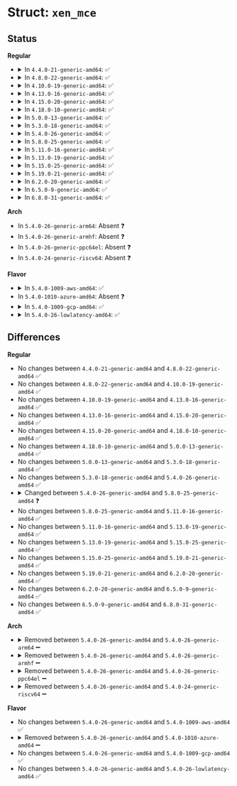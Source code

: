 # Struct: <code>xen_mce</code>

## Status
<b>Regular</b>
<ul>
<li>
<details>
<summary>In <code>4.4.0-21-generic-amd64</code>: ✅</summary>

```c
struct xen_mce {
    __u64 status;
    __u64 misc;
    __u64 addr;
    __u64 mcgstatus;
    __u64 ip;
    __u64 tsc;
    __u64 time;
    __u8 cpuvendor;
    __u8 inject_flags;
    __u16 pad;
    __u32 cpuid;
    __u8 cs;
    __u8 bank;
    __u8 cpu;
    __u8 finished;
    __u32 extcpu;
    __u32 socketid;
    __u32 apicid;
    __u64 mcgcap;
}
```
</details>
</li>
<li>
<details>
<summary>In <code>4.8.0-22-generic-amd64</code>: ✅</summary>

```c
struct xen_mce {
    __u64 status;
    __u64 misc;
    __u64 addr;
    __u64 mcgstatus;
    __u64 ip;
    __u64 tsc;
    __u64 time;
    __u8 cpuvendor;
    __u8 inject_flags;
    __u16 pad;
    __u32 cpuid;
    __u8 cs;
    __u8 bank;
    __u8 cpu;
    __u8 finished;
    __u32 extcpu;
    __u32 socketid;
    __u32 apicid;
    __u64 mcgcap;
}
```
</details>
</li>
<li>
<details>
<summary>In <code>4.10.0-19-generic-amd64</code>: ✅</summary>

```c
struct xen_mce {
    __u64 status;
    __u64 misc;
    __u64 addr;
    __u64 mcgstatus;
    __u64 ip;
    __u64 tsc;
    __u64 time;
    __u8 cpuvendor;
    __u8 inject_flags;
    __u16 pad;
    __u32 cpuid;
    __u8 cs;
    __u8 bank;
    __u8 cpu;
    __u8 finished;
    __u32 extcpu;
    __u32 socketid;
    __u32 apicid;
    __u64 mcgcap;
}
```
</details>
</li>
<li>
<details>
<summary>In <code>4.13.0-16-generic-amd64</code>: ✅</summary>

```c
struct xen_mce {
    __u64 status;
    __u64 misc;
    __u64 addr;
    __u64 mcgstatus;
    __u64 ip;
    __u64 tsc;
    __u64 time;
    __u8 cpuvendor;
    __u8 inject_flags;
    __u16 pad;
    __u32 cpuid;
    __u8 cs;
    __u8 bank;
    __u8 cpu;
    __u8 finished;
    __u32 extcpu;
    __u32 socketid;
    __u32 apicid;
    __u64 mcgcap;
}
```
</details>
</li>
<li>
<details>
<summary>In <code>4.15.0-20-generic-amd64</code>: ✅</summary>

```c
struct xen_mce {
    __u64 status;
    __u64 misc;
    __u64 addr;
    __u64 mcgstatus;
    __u64 ip;
    __u64 tsc;
    __u64 time;
    __u8 cpuvendor;
    __u8 inject_flags;
    __u16 pad;
    __u32 cpuid;
    __u8 cs;
    __u8 bank;
    __u8 cpu;
    __u8 finished;
    __u32 extcpu;
    __u32 socketid;
    __u32 apicid;
    __u64 mcgcap;
}
```
</details>
</li>
<li>
<details>
<summary>In <code>4.18.0-10-generic-amd64</code>: ✅</summary>

```c
struct xen_mce {
    __u64 status;
    __u64 misc;
    __u64 addr;
    __u64 mcgstatus;
    __u64 ip;
    __u64 tsc;
    __u64 time;
    __u8 cpuvendor;
    __u8 inject_flags;
    __u16 pad;
    __u32 cpuid;
    __u8 cs;
    __u8 bank;
    __u8 cpu;
    __u8 finished;
    __u32 extcpu;
    __u32 socketid;
    __u32 apicid;
    __u64 mcgcap;
}
```
</details>
</li>
<li>
<details>
<summary>In <code>5.0.0-13-generic-amd64</code>: ✅</summary>

```c
struct xen_mce {
    __u64 status;
    __u64 misc;
    __u64 addr;
    __u64 mcgstatus;
    __u64 ip;
    __u64 tsc;
    __u64 time;
    __u8 cpuvendor;
    __u8 inject_flags;
    __u16 pad;
    __u32 cpuid;
    __u8 cs;
    __u8 bank;
    __u8 cpu;
    __u8 finished;
    __u32 extcpu;
    __u32 socketid;
    __u32 apicid;
    __u64 mcgcap;
}
```
</details>
</li>
<li>
<details>
<summary>In <code>5.3.0-18-generic-amd64</code>: ✅</summary>

```c
struct xen_mce {
    __u64 status;
    __u64 misc;
    __u64 addr;
    __u64 mcgstatus;
    __u64 ip;
    __u64 tsc;
    __u64 time;
    __u8 cpuvendor;
    __u8 inject_flags;
    __u16 pad;
    __u32 cpuid;
    __u8 cs;
    __u8 bank;
    __u8 cpu;
    __u8 finished;
    __u32 extcpu;
    __u32 socketid;
    __u32 apicid;
    __u64 mcgcap;
}
```
</details>
</li>
<li>
<details>
<summary>In <code>5.4.0-26-generic-amd64</code>: ✅</summary>

```c
struct xen_mce {
    __u64 status;
    __u64 misc;
    __u64 addr;
    __u64 mcgstatus;
    __u64 ip;
    __u64 tsc;
    __u64 time;
    __u8 cpuvendor;
    __u8 inject_flags;
    __u16 pad;
    __u32 cpuid;
    __u8 cs;
    __u8 bank;
    __u8 cpu;
    __u8 finished;
    __u32 extcpu;
    __u32 socketid;
    __u32 apicid;
    __u64 mcgcap;
}
```
</details>
</li>
<li>
<details>
<summary>In <code>5.8.0-25-generic-amd64</code>: ✅</summary>

```c
struct xen_mce {
    __u64 status;
    __u64 misc;
    __u64 addr;
    __u64 mcgstatus;
    __u64 ip;
    __u64 tsc;
    __u64 time;
    __u8 cpuvendor;
    __u8 inject_flags;
    __u16 pad;
    __u32 cpuid;
    __u8 cs;
    __u8 bank;
    __u8 cpu;
    __u8 finished;
    __u32 extcpu;
    __u32 socketid;
    __u32 apicid;
    __u64 mcgcap;
    __u64 synd;
    __u64 ipid;
    __u64 ppin;
}
```
</details>
</li>
<li>
<details>
<summary>In <code>5.11.0-16-generic-amd64</code>: ✅</summary>

```c
struct xen_mce {
    __u64 status;
    __u64 misc;
    __u64 addr;
    __u64 mcgstatus;
    __u64 ip;
    __u64 tsc;
    __u64 time;
    __u8 cpuvendor;
    __u8 inject_flags;
    __u16 pad;
    __u32 cpuid;
    __u8 cs;
    __u8 bank;
    __u8 cpu;
    __u8 finished;
    __u32 extcpu;
    __u32 socketid;
    __u32 apicid;
    __u64 mcgcap;
    __u64 synd;
    __u64 ipid;
    __u64 ppin;
}
```
</details>
</li>
<li>
<details>
<summary>In <code>5.13.0-19-generic-amd64</code>: ✅</summary>

```c
struct xen_mce {
    __u64 status;
    __u64 misc;
    __u64 addr;
    __u64 mcgstatus;
    __u64 ip;
    __u64 tsc;
    __u64 time;
    __u8 cpuvendor;
    __u8 inject_flags;
    __u16 pad;
    __u32 cpuid;
    __u8 cs;
    __u8 bank;
    __u8 cpu;
    __u8 finished;
    __u32 extcpu;
    __u32 socketid;
    __u32 apicid;
    __u64 mcgcap;
    __u64 synd;
    __u64 ipid;
    __u64 ppin;
}
```
</details>
</li>
<li>
<details>
<summary>In <code>5.15.0-25-generic-amd64</code>: ✅</summary>

```c
struct xen_mce {
    __u64 status;
    __u64 misc;
    __u64 addr;
    __u64 mcgstatus;
    __u64 ip;
    __u64 tsc;
    __u64 time;
    __u8 cpuvendor;
    __u8 inject_flags;
    __u16 pad;
    __u32 cpuid;
    __u8 cs;
    __u8 bank;
    __u8 cpu;
    __u8 finished;
    __u32 extcpu;
    __u32 socketid;
    __u32 apicid;
    __u64 mcgcap;
    __u64 synd;
    __u64 ipid;
    __u64 ppin;
}
```
</details>
</li>
<li>
<details>
<summary>In <code>5.19.0-21-generic-amd64</code>: ✅</summary>

```c
struct xen_mce {
    __u64 status;
    __u64 misc;
    __u64 addr;
    __u64 mcgstatus;
    __u64 ip;
    __u64 tsc;
    __u64 time;
    __u8 cpuvendor;
    __u8 inject_flags;
    __u16 pad;
    __u32 cpuid;
    __u8 cs;
    __u8 bank;
    __u8 cpu;
    __u8 finished;
    __u32 extcpu;
    __u32 socketid;
    __u32 apicid;
    __u64 mcgcap;
    __u64 synd;
    __u64 ipid;
    __u64 ppin;
}
```
</details>
</li>
<li>
<details>
<summary>In <code>6.2.0-20-generic-amd64</code>: ✅</summary>

```c
struct xen_mce {
    __u64 status;
    __u64 misc;
    __u64 addr;
    __u64 mcgstatus;
    __u64 ip;
    __u64 tsc;
    __u64 time;
    __u8 cpuvendor;
    __u8 inject_flags;
    __u16 pad;
    __u32 cpuid;
    __u8 cs;
    __u8 bank;
    __u8 cpu;
    __u8 finished;
    __u32 extcpu;
    __u32 socketid;
    __u32 apicid;
    __u64 mcgcap;
    __u64 synd;
    __u64 ipid;
    __u64 ppin;
}
```
</details>
</li>
<li>
<details>
<summary>In <code>6.5.0-9-generic-amd64</code>: ✅</summary>

```c
struct xen_mce {
    __u64 status;
    __u64 misc;
    __u64 addr;
    __u64 mcgstatus;
    __u64 ip;
    __u64 tsc;
    __u64 time;
    __u8 cpuvendor;
    __u8 inject_flags;
    __u16 pad;
    __u32 cpuid;
    __u8 cs;
    __u8 bank;
    __u8 cpu;
    __u8 finished;
    __u32 extcpu;
    __u32 socketid;
    __u32 apicid;
    __u64 mcgcap;
    __u64 synd;
    __u64 ipid;
    __u64 ppin;
}
```
</details>
</li>
<li>
<details>
<summary>In <code>6.8.0-31-generic-amd64</code>: ✅</summary>

```c
struct xen_mce {
    __u64 status;
    __u64 misc;
    __u64 addr;
    __u64 mcgstatus;
    __u64 ip;
    __u64 tsc;
    __u64 time;
    __u8 cpuvendor;
    __u8 inject_flags;
    __u16 pad;
    __u32 cpuid;
    __u8 cs;
    __u8 bank;
    __u8 cpu;
    __u8 finished;
    __u32 extcpu;
    __u32 socketid;
    __u32 apicid;
    __u64 mcgcap;
    __u64 synd;
    __u64 ipid;
    __u64 ppin;
}
```
</details>
</li>
</ul>
<b>Arch</b>
<ul>
<li>
In <code>5.4.0-26-generic-arm64</code>: Absent ❓
</li>
<li>
In <code>5.4.0-26-generic-armhf</code>: Absent ❓
</li>
<li>
In <code>5.4.0-26-generic-ppc64el</code>: Absent ❓
</li>
<li>
In <code>5.4.0-24-generic-riscv64</code>: Absent ❓
</li>
</ul>
<b>Flavor</b>
<ul>
<li>
<details>
<summary>In <code>5.4.0-1009-aws-amd64</code>: ✅</summary>

```c
struct xen_mce {
    __u64 status;
    __u64 misc;
    __u64 addr;
    __u64 mcgstatus;
    __u64 ip;
    __u64 tsc;
    __u64 time;
    __u8 cpuvendor;
    __u8 inject_flags;
    __u16 pad;
    __u32 cpuid;
    __u8 cs;
    __u8 bank;
    __u8 cpu;
    __u8 finished;
    __u32 extcpu;
    __u32 socketid;
    __u32 apicid;
    __u64 mcgcap;
}
```
</details>
</li>
<li>
In <code>5.4.0-1010-azure-amd64</code>: Absent ❓
</li>
<li>
<details>
<summary>In <code>5.4.0-1009-gcp-amd64</code>: ✅</summary>

```c
struct xen_mce {
    __u64 status;
    __u64 misc;
    __u64 addr;
    __u64 mcgstatus;
    __u64 ip;
    __u64 tsc;
    __u64 time;
    __u8 cpuvendor;
    __u8 inject_flags;
    __u16 pad;
    __u32 cpuid;
    __u8 cs;
    __u8 bank;
    __u8 cpu;
    __u8 finished;
    __u32 extcpu;
    __u32 socketid;
    __u32 apicid;
    __u64 mcgcap;
}
```
</details>
</li>
<li>
<details>
<summary>In <code>5.4.0-26-lowlatency-amd64</code>: ✅</summary>

```c
struct xen_mce {
    __u64 status;
    __u64 misc;
    __u64 addr;
    __u64 mcgstatus;
    __u64 ip;
    __u64 tsc;
    __u64 time;
    __u8 cpuvendor;
    __u8 inject_flags;
    __u16 pad;
    __u32 cpuid;
    __u8 cs;
    __u8 bank;
    __u8 cpu;
    __u8 finished;
    __u32 extcpu;
    __u32 socketid;
    __u32 apicid;
    __u64 mcgcap;
}
```
</details>
</li>
</ul>

## Differences
<b>Regular</b>
<ul>
<li>
No changes between <code>4.4.0-21-generic-amd64</code> and <code>4.8.0-22-generic-amd64</code> ✅
</li>
<li>
No changes between <code>4.8.0-22-generic-amd64</code> and <code>4.10.0-19-generic-amd64</code> ✅
</li>
<li>
No changes between <code>4.10.0-19-generic-amd64</code> and <code>4.13.0-16-generic-amd64</code> ✅
</li>
<li>
No changes between <code>4.13.0-16-generic-amd64</code> and <code>4.15.0-20-generic-amd64</code> ✅
</li>
<li>
No changes between <code>4.15.0-20-generic-amd64</code> and <code>4.18.0-10-generic-amd64</code> ✅
</li>
<li>
No changes between <code>4.18.0-10-generic-amd64</code> and <code>5.0.0-13-generic-amd64</code> ✅
</li>
<li>
No changes between <code>5.0.0-13-generic-amd64</code> and <code>5.3.0-18-generic-amd64</code> ✅
</li>
<li>
No changes between <code>5.3.0-18-generic-amd64</code> and <code>5.4.0-26-generic-amd64</code> ✅
</li>
<li>
<details>
<summary>Changed between <code>5.4.0-26-generic-amd64</code> and <code>5.8.0-25-generic-amd64</code> ❓</summary>
<ul>
<li>
<b>Field added. </b>
<code>__u64 synd</code>
</li>
<li>
<b>Field added. </b>
<code>__u64 ipid</code>
</li>
<li>
<b>Field added. </b>
<code>__u64 ppin</code>
</li>
</ul>
</details>
</li>
<li>
No changes between <code>5.8.0-25-generic-amd64</code> and <code>5.11.0-16-generic-amd64</code> ✅
</li>
<li>
No changes between <code>5.11.0-16-generic-amd64</code> and <code>5.13.0-19-generic-amd64</code> ✅
</li>
<li>
No changes between <code>5.13.0-19-generic-amd64</code> and <code>5.15.0-25-generic-amd64</code> ✅
</li>
<li>
No changes between <code>5.15.0-25-generic-amd64</code> and <code>5.19.0-21-generic-amd64</code> ✅
</li>
<li>
No changes between <code>5.19.0-21-generic-amd64</code> and <code>6.2.0-20-generic-amd64</code> ✅
</li>
<li>
No changes between <code>6.2.0-20-generic-amd64</code> and <code>6.5.0-9-generic-amd64</code> ✅
</li>
<li>
No changes between <code>6.5.0-9-generic-amd64</code> and <code>6.8.0-31-generic-amd64</code> ✅
</li>
</ul>
<b>Arch</b>
<ul>
<li>
<details>
<summary>Removed between <code>5.4.0-26-generic-amd64</code> and <code>5.4.0-26-generic-arm64</code> ➖</summary>

```c
struct xen_mce {
    __u64 status;
    __u64 misc;
    __u64 addr;
    __u64 mcgstatus;
    __u64 ip;
    __u64 tsc;
    __u64 time;
    __u8 cpuvendor;
    __u8 inject_flags;
    __u16 pad;
    __u32 cpuid;
    __u8 cs;
    __u8 bank;
    __u8 cpu;
    __u8 finished;
    __u32 extcpu;
    __u32 socketid;
    __u32 apicid;
    __u64 mcgcap;
}
```
</details>
</li>
<li>
<details>
<summary>Removed between <code>5.4.0-26-generic-amd64</code> and <code>5.4.0-26-generic-armhf</code> ➖</summary>

```c
struct xen_mce {
    __u64 status;
    __u64 misc;
    __u64 addr;
    __u64 mcgstatus;
    __u64 ip;
    __u64 tsc;
    __u64 time;
    __u8 cpuvendor;
    __u8 inject_flags;
    __u16 pad;
    __u32 cpuid;
    __u8 cs;
    __u8 bank;
    __u8 cpu;
    __u8 finished;
    __u32 extcpu;
    __u32 socketid;
    __u32 apicid;
    __u64 mcgcap;
}
```
</details>
</li>
<li>
<details>
<summary>Removed between <code>5.4.0-26-generic-amd64</code> and <code>5.4.0-26-generic-ppc64el</code> ➖</summary>

```c
struct xen_mce {
    __u64 status;
    __u64 misc;
    __u64 addr;
    __u64 mcgstatus;
    __u64 ip;
    __u64 tsc;
    __u64 time;
    __u8 cpuvendor;
    __u8 inject_flags;
    __u16 pad;
    __u32 cpuid;
    __u8 cs;
    __u8 bank;
    __u8 cpu;
    __u8 finished;
    __u32 extcpu;
    __u32 socketid;
    __u32 apicid;
    __u64 mcgcap;
}
```
</details>
</li>
<li>
<details>
<summary>Removed between <code>5.4.0-26-generic-amd64</code> and <code>5.4.0-24-generic-riscv64</code> ➖</summary>

```c
struct xen_mce {
    __u64 status;
    __u64 misc;
    __u64 addr;
    __u64 mcgstatus;
    __u64 ip;
    __u64 tsc;
    __u64 time;
    __u8 cpuvendor;
    __u8 inject_flags;
    __u16 pad;
    __u32 cpuid;
    __u8 cs;
    __u8 bank;
    __u8 cpu;
    __u8 finished;
    __u32 extcpu;
    __u32 socketid;
    __u32 apicid;
    __u64 mcgcap;
}
```
</details>
</li>
</ul>
<b>Flavor</b>
<ul>
<li>
No changes between <code>5.4.0-26-generic-amd64</code> and <code>5.4.0-1009-aws-amd64</code> ✅
</li>
<li>
<details>
<summary>Removed between <code>5.4.0-26-generic-amd64</code> and <code>5.4.0-1010-azure-amd64</code> ➖</summary>

```c
struct xen_mce {
    __u64 status;
    __u64 misc;
    __u64 addr;
    __u64 mcgstatus;
    __u64 ip;
    __u64 tsc;
    __u64 time;
    __u8 cpuvendor;
    __u8 inject_flags;
    __u16 pad;
    __u32 cpuid;
    __u8 cs;
    __u8 bank;
    __u8 cpu;
    __u8 finished;
    __u32 extcpu;
    __u32 socketid;
    __u32 apicid;
    __u64 mcgcap;
}
```
</details>
</li>
<li>
No changes between <code>5.4.0-26-generic-amd64</code> and <code>5.4.0-1009-gcp-amd64</code> ✅
</li>
<li>
No changes between <code>5.4.0-26-generic-amd64</code> and <code>5.4.0-26-lowlatency-amd64</code> ✅
</li>
</ul>
